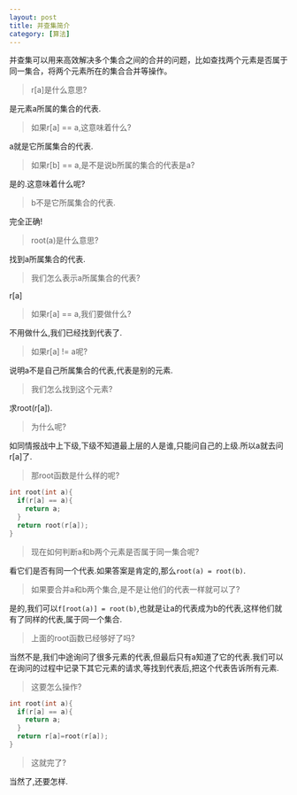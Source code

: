 ```yaml
---
layout: post
title: 并查集简介
category: [算法]
---
```

并查集可以用来高效解决多个集合之间的合并的问题，比如查找两个元素是否属于同一集合，将两个元素所在的集合合并等操作。

> r[a]是什么意思?

是元素a所属的集合的代表.

> 如果r[a] == a,这意味着什么?

a就是它所属集合的代表.

> 如果r[b] == a,是不是说b所属的集合的代表是a?

是的.这意味着什么呢?

> b不是它所属集合的代表.

完全正确!

> root(a)是什么意思?

找到a所属集合的代表.

> 我们怎么表示a所属集合的代表?

r[a]

> 如果r[a] == a,我们要做什么?

不用做什么,我们已经找到代表了.

> 如果r[a] != a呢?

说明a不是自己所属集合的代表,代表是别的元素.

> 我们怎么找到这个元素?

求root(r[a]).

> 为什么呢?

如同情报战中上下级,下级不知道最上层的人是谁,只能问自己的上级.所以a就去问r[a]了.

> 那root函数是什么样的呢?

```C
int root(int a){
  if(r[a] == a){
    return a;
  }
  return root(r[a]);
}
```

> 现在如何判断a和b两个元素是否属于同一集合呢?

看它们是否有同一个代表.如果答案是肯定的,那么`root(a) = root(b)`.

> 如果要合并a和b两个集合,是不是让他们的代表一样就可以了?

是的,我们可以`f[root(a)] = root(b)`,也就是让a的代表成为b的代表,这样他们就有了同样的代表,属于同一个集合.

> 上面的root函数已经够好了吗?

当然不是,我们中途询问了很多元素的代表,但最后只有a知道了它的代表.我们可以在询问的过程中记录下其它元素的请求,等找到代表后,把这个代表告诉所有元素.

> 这要怎么操作?

```C
int root(int a){
  if(r[a] == a){
    return a;
  }
  return r[a]=root(r[a]);
}
```

> 这就完了?

当然了,还要怎样.
